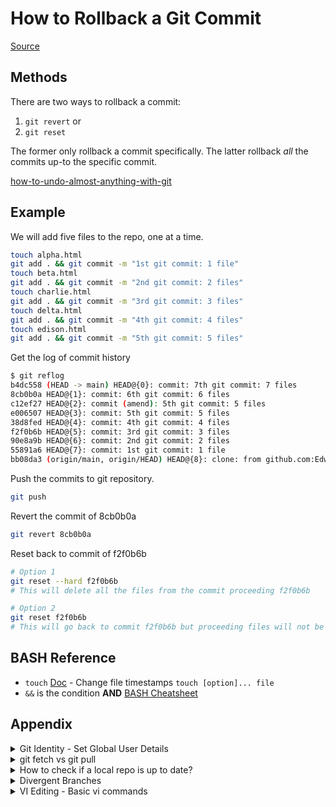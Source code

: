# How to Rollback a Git Commit

[Source](https://www.theserverside.com/tutorial/How-to-git-revert-a-commit-A-simple-undo-changes-example)

## Methods
There are two ways to rollback a commit:
1. `git revert` or
2. `git reset`

The former only rollback a commit specifically. The latter rollback *all* the commits up-to the specific commit.

[how-to-undo-almost-anything-with-git](https://github.blog/2015-06-08-how-to-undo-almost-anything-with-git/)

## Example
We will add five files to the repo, one at a time.
```bash
touch alpha.html
git add . && git commit -m "1st git commit: 1 file"
touch beta.html
git add . && git commit -m "2nd git commit: 2 files"
touch charlie.html
git add . && git commit -m "3rd git commit: 3 files"
touch delta.html
git add . && git commit -m "4th git commit: 4 files"
touch edison.html
git add . && git commit -m "5th git commit: 5 files"
```

Get the log of commit history
```bash
$ git reflog
b4dc558 (HEAD -> main) HEAD@{0}: commit: 7th git commit: 7 files
8cb0b0a HEAD@{1}: commit: 6th git commit: 6 files
c12ef27 HEAD@{2}: commit (amend): 5th git commit: 5 files
e006507 HEAD@{3}: commit: 5th git commit: 5 files
38d8fed HEAD@{4}: commit: 4th git commit: 4 files
f2f0b6b HEAD@{5}: commit: 3rd git commit: 3 files
90e8a9b HEAD@{6}: commit: 2nd git commit: 2 files
55891a6 HEAD@{7}: commit: 1st git commit: 1 file
bb08da3 (origin/main, origin/HEAD) HEAD@{8}: clone: from github.com:EdwardL08/rollback_example.git
```

Push the commits to git repository.
```bash
git push
```

Revert the commit of 8cb0b0a
```bash
git revert 8cb0b0a
```

Reset back to commit of f2f0b6b
```bash
# Option 1
git reset --hard f2f0b6b
# This will delete all the files from the commit proceeding f2f0b6b

# Option 2
git reset f2f0b6b
# This will go back to commit f2f0b6b but proceeding files will not be deleted
```


## BASH Reference
- `touch` [Doc](https://man7.org/linux/man-pages/man1/touch.1.html) - Change file timestamps `touch [option]... file`
- `&&` is the condition **AND** [BASH Cheatsheet](https://devhints.io/bash)

## Appendix


<details>
<summary>Git Identity - Set Global User Details</summary>

### Git Identity - Set Global User Details

[Doc](https://git-scm.com/book/en/v2/Getting-Started-First-Time-Git-Setup)

The first thing you should do when you install Git is to set your user name and email address. This is important because every Git commit uses this information, and it’s immutably baked into the commits you start creating:

```BASH
$ git config --global user.name "John Doe"
$ git config --global user.email johndoe@example.com
```

Again, you need to do this only once if you pass the `--global` option, because then Git will always use that information for anything you do on that system. If you want to override this with a different name or email address for specific projects, you can run the command without the `--global` option when you’re in that project.

To check on the current settings
```bash
git config --global --edit
```
</details>

<details><summary>git fetch vs git pull</summary>

### git fetch vs git pull

- [What is the difference between 'git pull' and 'git fetch'?](https://stackoverflow.com/questions/292357/what-is-the-difference-between-git-pull-and-git-fetch) stackoverflow.

> In the simplest terms, `git pull` does a `git fetch` followed by a `git merge`.

> `git fetch` updates your remote-tracking branches under `refs/remotes/<remote>/`. This operation is safe to run at any time since it never changes any of your local branches under `refs/heads`.

> `git pull` brings a local branch up-to-date with its remote version, while also updating your other remote-tracking branches.

- [git-fetch](https://git-scm.com/docs/git-fetch) documentation - Download objects and refs from another repository.
- [git-pull](https://git-scm.com/docs/git-pull) documentation - `git pull` runs `git fetch` with the given parameters and then depending on configuration options or command line flags, will call either `git rebase` or `git merge` to reconcile diverging branches.

</details>

<details><summary>How to check if a local repo is up to date?</summary>

### How to check if a local repo is up to date?

- [How to check if a local repo is up to date?](https://stackoverflow.com/questions/7938723/git-how-to-check-if-a-local-repo-is-up-to-date) stackoverflow.

First use `git remote update`, to bring your remote refs up to date. Then you can do one of several things, such as:

<details><summary>git remote details</summary>

- [git remote](https://git-scm.com/docs/git-remote) documentation - Manage the set of repositories ("remotes") whose branches you track.
	- [update](https://git-scm.com/docs/git-remote#Documentation/git-remote.txt-emupdateem) - Fetch updates for remotes or remote groups in the repository as defined by `remotes.\<group\>`.
</details>
<br>

1. `git status -uno` will tell you whether the branch you are tracking is ahead, behind or has diverged. If it says nothing, the local and remote are the same. 

<details><summary>git status details</summary>

- [git status](https://git-scm.com/docs/git-status) documentation - Show the working tree status.
	- [u\[\<mode\>\]](https://git-scm.com/docs/git-status#Documentation/git-status.txt--ultmodegt) - Show untracked files.
		- The mode parameter is used to specify the handling of untracked files. It is optional: it defaults to **all**, and if specified, it must be stuck to the option (e.g. `-uno`, but not `-u no`).
	- The possible options are:
		- **no** - Show no untracked files.
		- **normal** - Shows untracked files and directories.
		- **all** - Also shows individual files in untracked directories.

</details>
<br>

Sample result:

```text
On branch DEV

Your branch is behind 'origin/DEV' by 7 commits, and can be fast-forwarded.

(use "git pull" to update your local branch)
```

</details>

<details><summary>Divergent Branches</summary>

### Divergent Branches

#### Summary

- `fast-forward only` is recommended as default config on divergent branches
- If error encountered after, try either 
	1. merge `git pull --rebase=false` or 
	2. rebase `git pull --rebase=true`

<details><summary>Diagrams</summary>

### Diagrams

**Situation A**
```
			  D1---E1---F Feature
			 /         
    A---B---C---D---E Main
```

The *Rebase* Option
```
					    D1"*---E1"*---F"* Feature
					   /			           
    A---B---C^---D^---E^

" Feature
^ Main
* Merge Commit
```

The *Merge* Option
```
			  D1---E1---F---G* Feature
			 /			   /         
    A---B---C------D------E Main

* Merge Commit
```


**Situation B**
```
			  D---E---F Feature
			 /         
    A---B---C Main
```

The *Fast Forward* Option
```
			  D---E---F Main
			 /			           
    A---B---C
```
</details>

<details><summary>Scenario</summary>

### Scenario

**Info**<br>
- Command `git --version`
- Computer A & B running git version 2.39.2 (Apple Git-143)

1. Remote Repositary has one file alpha.html
2. Computer A and B downloads the repsitary locally.
3. Computer B created two files (beta.html & charlie.html), added, commited and pushed to Repositary.

Computer B's reflog:
```zsh
edwardlo@MacEd:~/git_rebase_text|main ⇒  git reflog
7417f19 (HEAD -> main, origin/main, origin/HEAD) HEAD@{0}: commit: 3rd git commit: 3 files
6103166 HEAD@{1}: commit: 2nd git commit: 2 files
a73ad43 HEAD@{2}: reset: moving to a73ad43
287fcdc HEAD@{3}: commit: 3rd git commit: 3 files
f704baf HEAD@{4}: commit: 2nd git commit: 2 files
a73ad43 HEAD@{5}: reset: moving to a73ad43
6bda313 HEAD@{6}: reset: moving to 6bda313
6bda313 HEAD@{7}: commit: 3rd git commit: 3 files
2a4d506 HEAD@{8}: commit: 2nd git commit: 2 files
a73ad43 HEAD@{9}: clone: from github.com:EdwardL08/git_rebase_text.git
(END)
```

4. Computer A created one file (delta.html), added, commited but not pushed.
5. Computer A pulls from Remote Repositary but get:
```zsh
edwardlo@Edwards-MBP:~/git_rebase_text|main ⇒  git pull
hint: You have divergent branches and need to specify how to reconcile them.
hint: You can do so by running one of the following commands sometime before
hint: your next pull:
hint:
hint:   git config pull.rebase false  # merge
hint:   git config pull.rebase true   # rebase
hint:   git config pull.ff only       # fast-forward only
hint:
hint: You can replace "git config" with "git config --global" to set a default
hint: preference for all repositories. You can also pass --rebase, --no-rebase,
hint: or --ff-only on the command line to override the configured default per
hint: invocation.
fatal: Need to specify how to reconcile divergent branches.
```
- [git-config](https://git-scm.com/docs/git-config#_variables) documentation. Get and set repository or global options.
	- [pull.rebase true](https://git-scm.com/docs/git-config#Documentation/git-config.txt-pullrebase) - When true, rebase branches on top of the fetched branch, instead of merging the default branch from the default remote when "git pull" is run.
	- [pull.rebase false](https://git-scm.com/docs/git-config#Documentation/git-config.txt-pullrebase) - When false, merging the default branch from the default remote when "git pull" is run.
	- [pull.ff](https://git-scm.com/docs/git-config#Documentation/git-config.txt-pullff) - By default, Git does not create an extra merge commit when merging a commit that is a descendant of the current commit. Instead, the tip of the current branch is fast-forwarded.


6. [Stackoverflow](https://stackoverflow.com/questions/71768999/how-to-merge-when-you-get-error-hint-you-have-divergent-branches-and-need-to-s/71774640#71774640) recommends defaulting to `fast-forward only`. If I try `fast-forward only`, I know this will not work because this is not a Situation B (above). Hence, I expect an error:
```zsh
edwardlo@Edwards-MBP:~/git_rebase_text|main ⇒  git config pull.ff only
edwardlo@Edwards-MBP:~/git_rebase_text|main ⇒  git pull
fatal: Not possible to fast-forward, aborting.
```

7. In this case, I know the difference in the two branches does not affect each other. Hence either a `merge` or `rebase` will work. However, a different command is needed since I have set the config to use `fast-forward only`.

- [git pull --rebase](https://git-scm.com/docs/git-pull#Documentation/git-pull.txt--r) documentation.
	- `git pull --rebase[=false|true|...]`
	- `git pull --rebase` - merge the upstream branch into the current branch. (See The Merge Option Diagram Above)
	- `git pull --rebase=true` - rebase the current branch on top of the upstream branch after fetching. (See The Rebase Option Diagram Above)


```zsh
# Computer A
# merge
edwardlo@Edwards-MBP:~/git_rebase_text|main ⇒  git pull --rebase
Successfully rebased and updated refs/heads/main.
```

Computer A's reflog:
```zsh
edwardlo@Edwards-MBP:~/git_rebase_text|main ⇒  git reflog
516655f (HEAD -> main) HEAD@{0}: pull --rebase (finish): returning to refs/heads/main
516655f (HEAD -> main) HEAD@{1}: pull --rebase (pick): 4th git commit: 4 files
7417f19 (origin/main) HEAD@{2}: pull --rebase (start): checkout 7417f19aa8abb43aecedc6a8baa61257b5a18090
dad9be5 HEAD@{3}: commit: 4th git commit: 4 files
a73ad43 HEAD@{4}: commit (initial): 1st git commit: 1 file
(END)
```
- Starting at commit id `7417f19`, this is the commit on remote. (It is the lastest commit in Computer B's reflog above). Git pulls `7417f19` commit, then pulls another commit `516655f` to get one forward local commit `dad9be5`.
- Interestingly, Git checks out the main branch first then attach the feature branch's commit.


- We reset the local repository to test the `rebase=true` command: `git reset --hard dad9be5`

```zsh
# Computer A
# rebase
edwardlo@Edwards-MBP:~/git_rebase_text|main ⇒  git pull --rebase=true
Successfully rebased and updated refs/heads/main.
```

Computer A's reflog:
```zsh
edwardlo@Edwards-MBP:~/git_rebase_text|main ⇒  git reflog
1a743c9 (HEAD -> main) HEAD@{0}: pull --rebase=true (finish): returning to refs/heads/main
1a743c9 (HEAD -> main) HEAD@{1}: pull --rebase=true (pick): 4th git commit: 4 files
7417f19 (origin/main) HEAD@{2}: pull --rebase=true (start): checkout 7417f19aa8abb43aecedc6a8baa61257b5a18090
dad9be5 HEAD@{3}: reset: moving to dad9be5
516655f HEAD@{4}: pull --rebase (finish): returning to refs/heads/main
516655f HEAD@{5}: pull --rebase (pick): 4th git commit: 4 files
7417f19 (origin/main) HEAD@{6}: pull --rebase (start): checkout 7417f19aa8abb43aecedc6a8baa61257b5a18090
dad9be5 HEAD@{7}: commit: 4th git commit: 4 files
a73ad43 HEAD@{8}: commit (initial): 1st git commit: 1 file
(END)
```
- Starting at `dad9be5 HEAD@{3}: reset: moving to dad9be5` because we did a hard reset in order to be able to use `rebase=true` command.
- Computer A local branch is considered as the Feature branch, the Remote Repository is the main branch. Hence, Git will first bring the Remote Repository commits in first and then attach the Feature branch commits. That's why commit id `1a743c9` finishes with the comment `4th git commit: 4 files`.

</details>
<br>
</details>

<details>
<summary>VI Editing - Basic vi commands</summary>

### VI Editing - Basic vi commands

[An introduction to the vi editor](https://www.redhat.com/sysadmin/introduction-vi-editor) <br>
[Basic vi Commands](https://www.cs.colostate.edu/helpdocs/vi.html)

vi <filename> — Open or edit a file.<br>
i — Switch to Insert mode.<br>
Esc — Switch to Command mode.<br>
:w — Save and continue editing.<br>
:wq or ZZ — Save and quit/exit vi.<br>
:q! — Quit vi and do not save changes.<br>
yy — Yank (copy) a line of text.<br>
p — Paste a line of yanked text below the current line.<br>
o — Open a new line under the current line.<br>
O — Open a new line above the current line.<br>
A — Append to the end of the line.<br>
a — Append after the cursor’s current position.<br>
I — Insert text at the beginning of the current line.<br>
b — Go to the beginning of the word.<br>
e — Go to the end of the word.<br>
x — Delete a single character.<br>
dd — Delete an entire line.<br>
Xdd — Delete X number of lines.<br>
Xyy — Yank X number of lines.<br>
G — Go to the last line in a file.<br>
XG — Go to line X in a file.<br>
gg — Go to the first line in a file.<br>
:num — Display the current line’s line number.<br>
h — Move left one character.<br>
j — Move down one line.<br>
k — Move up one line.<br>
l — Move right one character.<br>

</details>
